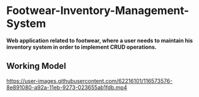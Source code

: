 # Footwear-Inventory-Management-System

**Web application related to footwear, where a user needs to maintain his inventory system in order to implement CRUD operations.**

## Working Model


https://user-images.githubusercontent.com/62216101/116573576-8e891080-a92a-11eb-9273-023655ab1fdb.mp4


